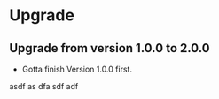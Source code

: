 # Upgrade

Upgrade from version 1.0.0 to 2.0.0
-----------------------------------
- Gotta finish Version 1.0.0 first.

asdf
as
dfa
sdf
adf
